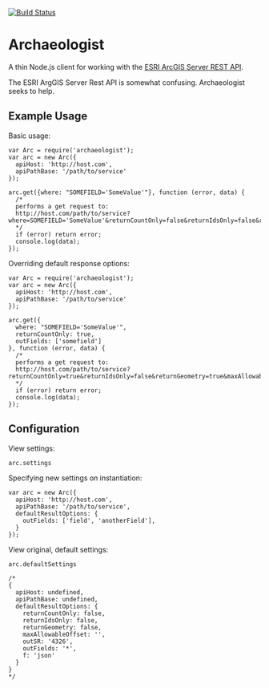 [![Build Status](https://travis-ci.org/mdb/archaeologist.png?branch=master)](https://travis-ci.org/mdb/archaeologist)

# Archaeologist

A thin Node.js client for working with the [ESRI ArcGIS Server REST API](http://gis.phila.gov/ArcGIS/SDK/REST/index.html?catalog.html).

The ESRI ArgGIS Server Rest API is somewhat confusing. Archaeologist seeks to help.

## Example Usage

Basic usage:

    var Arc = require('archaeologist');
    var arc = new Arc({
      apiHost: 'http://host.com',
      apiPathBase: '/path/to/service'
    });

    arc.get({where: "SOMEFIELD='SomeValue'"}, function (error, data) {
      /*
      performs a get request to:
      http://host.com/path/to/service?where=SOMEFIELD='SomeValue'&returnCountOnly=false&returnIdsOnly=false&returnGeometry=false&outSR=4326&outFields=*&f=json
      */
      if (error) return error;
      console.log(data);
    });

Overriding default response options:

    var Arc = require('archaeologist');
    var arc = new Arc({
      apiHost: 'http://host.com',
      apiPathBase: '/path/to/service'
    });

    arc.get({
      where: "SOMEFIELD='SomeValue'",
      returnCountOnly: true,
      outFields: ['somefield']
    }, function (error, data) {
      /*
      performs a get request to:
      http://host.com/path/to/service?returnCountOnly=true&returnIdsOnly=false&returnGeometry=true&maxAllowableOffset=&outputSpatialReference=&outFields=somefield&where=SOMEFIELD='SomeValue'&f=json
      */
      if (error) return error;
      console.log(data);
    });

## Configuration

View settings:
    
    arc.settings

Specifying new settings on instantiation:
    
    var arc = new Arc({
      apiHost: 'http://host.com',
      apiPathBase: '/path/to/service',
      defaultResultOptions: {
        outFields: ['field', 'anotherField'],
      }
    });

View original, default settings:
    
    arc.defaultSettings
    
    /*
    {
      apiHost: undefined,
      apiPathBase: undefined,
      defaultResultOptions: {
        returnCountOnly: false,
        returnIdsOnly: false,
        returnGeometry: false,
        maxAllowableOffset: '',
        outSR: '4326',
        outFields: '*',
        f: 'json'
      }
    }
    */
